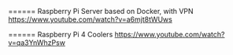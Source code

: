 ====== Raspberry Pi Server based on Docker, with VPN
https://www.youtube.com/watch?v=a6mjt8tWUws

====== Raspberry Pi 4 Coolers
https://www.youtube.com/watch?v=qa3YnWhzPsw



